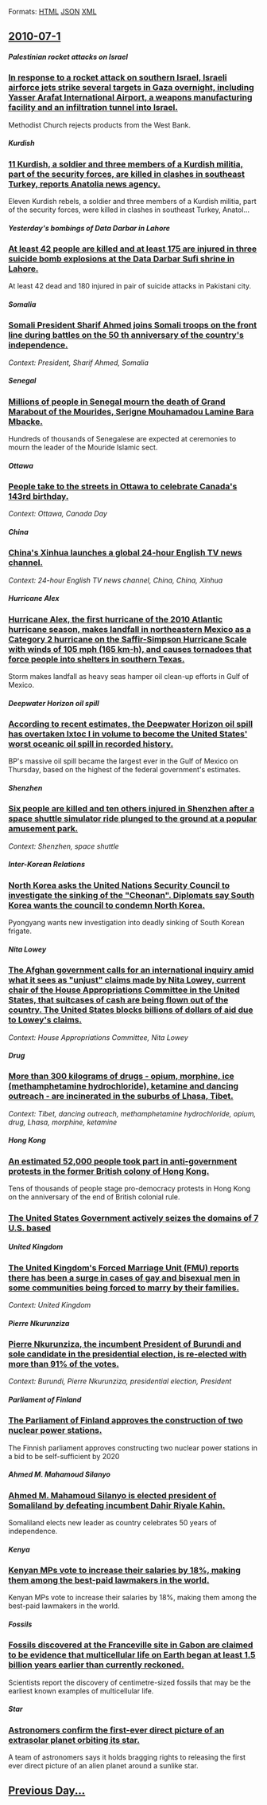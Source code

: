
Formats: [HTML](2010/07/1/index.html)  [JSON](2010/07/1/index.json)  [XML](2010/07/1/index.xml)  

## [2010-07-1](/news/2010/07/1/index.md)

##### Palestinian rocket attacks on Israel
### [In response to a rocket attack on southern Israel, Israeli airforce jets strike several targets in Gaza overnight, including Yasser Arafat International Airport, a weapons manufacturing facility and an infiltration tunnel into Israel. ](/news/2010/07/1/in-response-to-a-rocket-attack-on-southern-israel-israeli-airforce-jets-strike-several-targets-in-gaza-overnight-including-yasser-arafat-i.md)
Methodist Church rejects products from the West Bank.

##### Kurdish
### [11 Kurdish, a soldier and three members of a Kurdish militia, part of the security forces, are killed in clashes in southeast Turkey, reports Anatolia news agency. ](/news/2010/07/1/11-kurdish-a-soldier-and-three-members-of-a-kurdish-militia-part-of-the-security-forces-are-killed-in-clashes-in-southeast-turkey-report.md)
Eleven Kurdish rebels, a soldier and three members of a Kurdish militia, part of the security forces, were killed in clashes in southeast Turkey, Anatol...

##### Yesterday's bombings of Data Darbar in Lahore
### [At least 42 people are killed and at least 175 are injured in three suicide bomb explosions at the Data Darbar Sufi shrine in Lahore. ](/news/2010/07/1/at-least-42-people-are-killed-and-at-least-175-are-injured-in-three-suicide-bomb-explosions-at-the-data-darbar-sufi-shrine-in-lahore.md)
At least 42 dead and 180 injured in pair of suicide attacks in Pakistani city.

##### Somalia
### [Somali President Sharif Ahmed joins Somali troops on the front line during battles on the 50 th anniversary of the country's independence. ](/news/2010/07/1/somali-president-sharif-ahmed-joins-somali-troops-on-the-front-line-during-battles-on-the-50-th-anniversary-of-the-country-s-independence.md)
_Context: President, Sharif Ahmed, Somalia_

##### Senegal
### [Millions of people in Senegal mourn the death of Grand Marabout of the Mourides, Serigne Mouhamadou Lamine Bara Mbacke. ](/news/2010/07/1/millions-of-people-in-senegal-mourn-the-death-of-grand-marabout-of-the-mourides-serigne-mouhamadou-lamine-bara-mbacka-c.md)
Hundreds of thousands of Senegalese are expected at ceremonies to mourn the leader of the Mouride Islamic sect.

##### Ottawa
### [People take to the streets in Ottawa to celebrate Canada's 143rd birthday. ](/news/2010/07/1/people-take-to-the-streets-in-ottawa-to-celebrate-canada-s-143rd-birthday.md)
_Context: Ottawa, Canada Day_

##### China
### [China's Xinhua launches a global 24-hour English TV news channel. ](/news/2010/07/1/china-s-xinhua-launches-a-global-24-hour-english-tv-news-channel.md)
_Context: 24-hour English TV news channel, China, China, Xinhua_

##### Hurricane Alex
### [Hurricane Alex, the first hurricane of the 2010 Atlantic hurricane season, makes landfall in northeastern Mexico as a Category&nbsp;2 hurricane on the Saffir-Simpson Hurricane Scale with winds of 105&nbsp;mph (165&nbsp;km-h), and causes tornadoes that force people into shelters in southern Texas. ](/news/2010/07/1/hurricane-alex-the-first-hurricane-of-the-2010-atlantic-hurricane-season-makes-landfall-in-northeastern-mexico-as-a-category-nbsp-2-hurric.md)
Storm makes landfall as heavy seas hamper oil clean-up efforts in Gulf of Mexico.

##### Deepwater Horizon oil spill
### [According to recent estimates, the Deepwater Horizon oil spill has overtaken Ixtoc I in volume to become the United States' worst oceanic oil spill in recorded history. ](/news/2010/07/1/according-to-recent-estimates-the-deepwater-horizon-oil-spill-has-overtaken-ixtoc-i-in-volume-to-become-the-united-states-worst-oceanic-oi.md)
BP&#39;s massive oil spill became the largest ever in the Gulf of Mexico on Thursday, based on the highest of the federal government&#39;s estimates.

##### Shenzhen
### [Six people are killed and ten others injured in Shenzhen after a space shuttle simulator ride plunged to the ground at a popular amusement park. ](/news/2010/07/1/six-people-are-killed-and-ten-others-injured-in-shenzhen-after-a-space-shuttle-simulator-ride-plunged-to-the-ground-at-a-popular-amusement-p.md)
_Context: Shenzhen, space shuttle_

##### Inter-Korean Relations
### [North Korea asks the United Nations Security Council to investigate the sinking of the "Cheonan". Diplomats say South Korea wants the council to condemn North Korea. ](/news/2010/07/1/north-korea-asks-the-united-nations-security-council-to-investigate-the-sinking-of-the-cheonan-diplomats-say-south-korea-wants-the-counci.md)
Pyongyang wants new investigation into deadly sinking of South Korean frigate.

##### Nita Lowey
### [The Afghan government calls for an international inquiry amid what it sees as "unjust" claims made by Nita Lowey, current chair of the House Appropriations Committee in the United States, that suitcases of cash are being flown out of the country. The United States blocks billions of dollars of aid due to Lowey's claims. ](/news/2010/07/1/the-afghan-government-calls-for-an-international-inquiry-amid-what-it-sees-as-unjust-claims-made-by-nita-lowey-current-chair-of-the-house.md)
_Context: House Appropriations Committee, Nita Lowey_

##### Drug
### [More than 300 kilograms of drugs - opium, morphine, ice (methamphetamine hydrochloride), ketamine and dancing outreach - are incinerated in the suburbs of Lhasa, Tibet. ](/news/2010/07/1/more-than-300-kilograms-of-drugs-opium-morphine-ice-methamphetamine-hydrochloride-ketamine-and-dancing-outreach-are-incinerated-in.md)
_Context: Tibet, dancing outreach, methamphetamine hydrochloride, opium, drug, Lhasa, morphine, ketamine_

##### Hong Kong
### [An estimated 52,000 people took part in anti-government protests in the former British colony of Hong Kong. ](/news/2010/07/1/an-estimated-52-000-people-took-part-in-anti-government-protests-in-the-former-british-colony-of-hong-kong.md)
Tens of thousands of people stage pro-democracy protests in Hong Kong on the anniversary of the end of British colonial rule.

##### 
### [The United States Government actively seizes the domains of 7 U.S. based ](/news/2010/07/1/the-united-states-government-actively-seizes-the-domains-of-7-u-s-based.md)
##### United Kingdom
### [The United Kingdom's Forced Marriage Unit (FMU) reports there has been a surge in cases of gay and bisexual men in some communities being forced to marry by their families. ](/news/2010/07/1/the-united-kingdom-s-forced-marriage-unit-fmu-reports-there-has-been-a-surge-in-cases-of-gay-and-bisexual-men-in-some-communities-being-fo.md)
_Context: United Kingdom_

##### Pierre Nkurunziza
### [Pierre Nkurunziza, the incumbent President of Burundi and sole candidate in the presidential election, is re-elected with more than 91% of the votes. ](/news/2010/07/1/pierre-nkurunziza-the-incumbent-president-of-burundi-and-sole-candidate-in-the-presidential-election-is-re-elected-with-more-than-91-of-t.md)
_Context: Burundi, Pierre Nkurunziza, presidential election, President_

##### Parliament of Finland
### [The Parliament of Finland approves the construction of two nuclear power stations. ](/news/2010/07/1/the-parliament-of-finland-approves-the-construction-of-two-nuclear-power-stations.md)
The Finnish parliament approves constructing two nuclear power stations in a bid to be self-sufficient by 2020

##### Ahmed M. Mahamoud Silanyo
### [Ahmed M. Mahamoud Silanyo is elected president of Somaliland by defeating incumbent Dahir Riyale Kahin. ](/news/2010/07/1/ahmed-m-mahamoud-silanyo-is-elected-president-of-somaliland-by-defeating-incumbent-dahir-riyale-kahin.md)
Somaliland elects new leader as country celebrates 50 years of independence.

##### Kenya
### [Kenyan MPs vote to increase their salaries by 18%, making them among the best-paid lawmakers in the world. ](/news/2010/07/1/kenyan-mps-vote-to-increase-their-salaries-by-18-making-them-among-the-best-paid-lawmakers-in-the-world.md)
Kenyan MPs vote to increase their salaries by 18%, making them among the best-paid lawmakers in the world.

##### Fossils
### [Fossils discovered at the Franceville site in Gabon are claimed to be evidence that multicellular life on Earth began at least 1.5 billion years earlier than currently reckoned. ](/news/2010/07/1/fossils-discovered-at-the-franceville-site-in-gabon-are-claimed-to-be-evidence-that-multicellular-life-on-earth-began-at-least-1-5-billion-y.md)
Scientists report the discovery of centimetre-sized fossils that may be the earliest known examples of multicellular life.

##### Star
### [Astronomers confirm the first-ever direct picture of an extrasolar planet orbiting its star. ](/news/2010/07/1/astronomers-confirm-the-first-ever-direct-picture-of-an-extrasolar-planet-orbiting-its-star.md)
A team of astronomers says it holds bragging rights to releasing the first ever direct picture of an alien planet around a sunlike star.

## [Previous Day...](/news/2010/06/30/index.md)

